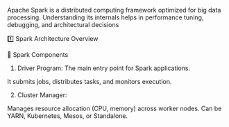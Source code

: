 Apache Spark is a distributed computing framework optimized for big data processing. Understanding its internals helps in performance tuning, debugging, and architectural decisions

1️⃣ Spark Architecture Overview

🔹 Spark Components

1. Driver Program:
The main entry point for Spark applications.

It submits jobs, distributes tasks, and monitors execution.

2. Cluster Manager:

Manages resource allocation (CPU, memory) across worker nodes.
Can be YARN, Kubernetes, Mesos, or Standalone.
